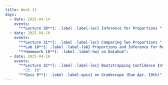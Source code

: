 ```yaml
---
title: Week 13
days:
  - date: 2025-04-14
    events:
      "**Lecture 30**{: .label .label-lec} Inference for Proportions ":
  - date: 2025-04-16
    events:
      "**Lecture 31**{: .label .label-lec} Comparing Two Proportions ":
      "**Lab 10**{: .label .label-lab} Proportions and Inference for Regression (Due Apr. 22nd)":
      "**Homework 10**{: .label .label-hw} on Datahub":
  - date: 2025-04-18
    events:
      "**Lecture 32**{: .label .label-lec} Bootstrapping Confidence Intervals and some terms from Epidemiology ": 
        "Ch. 19"
      "**Quiz 9**{: .label .label-quiz} on Gradescope (Due Apr. 19th)":
---
```

